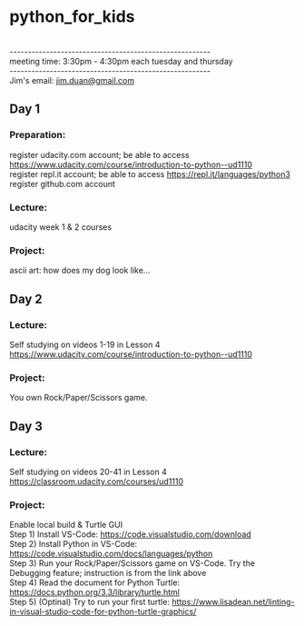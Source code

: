 # python_for_kids
\
------------------------------------------------------- \
meeting time: 3:30pm - 4:30pm each tuesday and thursday \
------------------------------------------------------- \
Jim's email: jim.duan@gmail.com 


## Day 1 
### Preparation:
register udacity.com account; be able to access https://www.udacity.com/course/introduction-to-python--ud1110 \
register repl.it account; be able to access https://repl.it/languages/python3 \
register github.com account
### Lecture:
udacity week 1 & 2 courses 
### Project:
ascii art: how does my dog look like... 

## Day 2
### Lecture:
Self studying on videos 1-19 in Lesson 4 \
https://www.udacity.com/course/introduction-to-python--ud1110
### Project:
You own Rock/Paper/Scissors game.

## Day 3
### Lecture:
Self studying on videos 20-41 in Lesson 4 \
https://classroom.udacity.com/courses/ud1110
### Project:
Enable local build & Turtle GUI \
Step 1) Install VS-Code: https://code.visualstudio.com/download \
Step 2) Install Python in VS-Code: https://code.visualstudio.com/docs/languages/python \
Step 3) Run your Rock/Paper/Scissors game on VS-Code. Try the Debugging feature; instruction is from the link above \
Step 4) Read the document for Python Turtle: https://docs.python.org/3.3/library/turtle.html \
Step 5) (Optinal) Try to run your first turtle: https://www.lisadean.net/linting-in-visual-studio-code-for-python-turtle-graphics/




